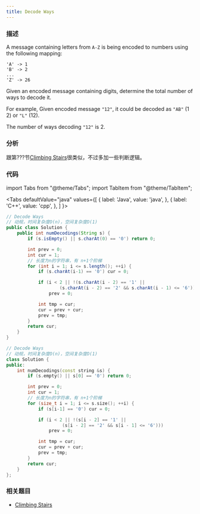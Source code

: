 ```yaml
---
title: Decode Ways
---
```


### 描述

A message containing letters from `A-Z` is being encoded to numbers using the following mapping:

```
'A' -> 1
'B' -> 2
...
'Z' -> 26
```

Given an encoded message containing digits, determine the total number of ways to decode it.

For example,
Given encoded message `"12"`, it could be decoded as `"AB"` (1 2) or `"L"` (12).

The number of ways decoding `"12"` is 2.

### 分析

跟第???节[Climbing Stairs](../array/climbing-stairs.md)很类似，不过多加一些判断逻辑。

### 代码

import Tabs from "@theme/Tabs";
import TabItem from "@theme/TabItem";

<Tabs
defaultValue="java"
values={[
{ label: 'Java', value: 'java', },
{ label: 'C++', value: 'cpp', },
]
}>
<TabItem value="java">

```java
// Decode Ways
// 动规，时间复杂度O(n)，空间复杂度O(1)
public class Solution {
    public int numDecodings(String s) {
        if (s.isEmpty() || s.charAt(0) == '0') return 0;

        int prev = 0;
        int cur = 1;
        // 长度为n的字符串，有 n+1个阶梯
        for (int i = 1; i <= s.length(); ++i) {
            if (s.charAt(i-1) == '0') cur = 0;

            if (i < 2 || !(s.charAt(i - 2) == '1' ||
                    (s.charAt(i - 2) == '2' && s.charAt(i - 1) <= '6')))
                prev = 0;

            int tmp = cur;
            cur = prev + cur;
            prev = tmp;
        }
        return cur;
    }
}
```

</TabItem>
<TabItem value="cpp">

```cpp
// Decode Ways
// 动规，时间复杂度O(n)，空间复杂度O(1)
class Solution {
public:
    int numDecodings(const string &s) {
        if (s.empty() || s[0] == '0') return 0;

        int prev = 0;
        int cur = 1;
        // 长度为n的字符串，有 n+1个阶梯
        for (size_t i = 1; i <= s.size(); ++i) {
            if (s[i-1] == '0') cur = 0;

            if (i < 2 || !(s[i - 2] == '1' ||
                     (s[i - 2] == '2' && s[i - 1] <= '6')))
                prev = 0;

            int tmp = cur;
            cur = prev + cur;
            prev = tmp;
        }
        return cur;
    }
};
```

</TabItem>
</Tabs>

### 相关题目

- [Climbing Stairs](../array/climbing-stairs.md)
